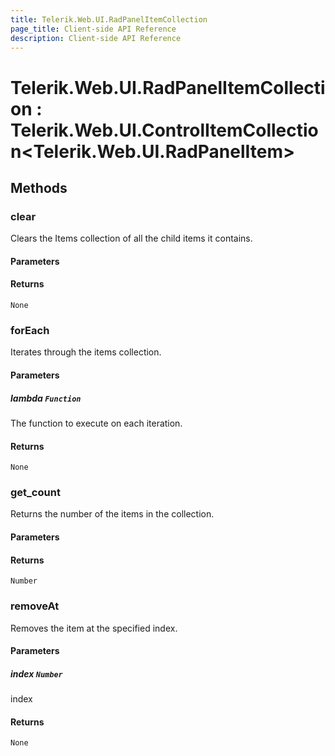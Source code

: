 ```yaml
---
title: Telerik.Web.UI.RadPanelItemCollection
page_title: Client-side API Reference
description: Client-side API Reference
---
```


# Telerik.Web.UI.RadPanelItemCollection : Telerik.Web.UI.ControlItemCollection<Telerik.Web.UI.RadPanelItem>

## Methods

###  clear

Clears the Items collection of all the child items it contains.

#### Parameters

#### Returns

`None` 

###  forEach

Iterates through the items collection.

#### Parameters

##### lambda `Function`

The function to execute on each iteration.

#### Returns

`None` 

###  get_count

Returns the number of the items in the collection.

#### Parameters

#### Returns

`Number` 

###  removeAt

Removes the item at the specified index.

#### Parameters

##### index `Number`

index

#### Returns

`None` 

